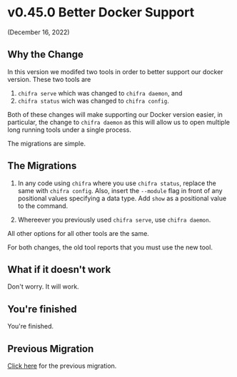 # v0.45.0 Better Docker Support

(December 16, 2022)

## Why the Change

In this version we modifed two tools in order to better support our docker version. These two tools are

1) `chifra serve` which was changed to `chifra daemon`, and
2) `chifra status` wich was changed to `chifra config`.

Both of these changes will make supporting our Docker version easier, in particular, the change to `chifra daemon` as this will allow us to open multiple long running tools under a single process.

The migrations are simple.

## The Migrations

1) In any code using `chifra` where you use `chifra status`, replace the same with `chifra config`. Also, insert the `--module` flag in front of any positional values specifying a data type. Add `show` as a positional value to the command.

2) Whereever you previously used `chifra serve`, use `chifra daemon`.

All other options for all other tools are the same.

For both changes, the old tool reports that you must use the new tool.

## What if it doesn't work

Don't worry. It will work.

## You're finished

You're finished.

## Previous Migration

[Click here](./README-v0.44.0.md) for the previous migration.
